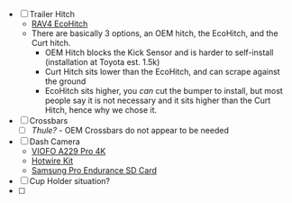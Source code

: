 - [ ] Trailer Hitch
	- [RAV4 EcoHitch](https://torkliftcentral.com/x7396)
	- There are basically 3 options, an OEM hitch, the EcoHitch, and the Curt hitch.
		- OEM Hitch blocks the Kick Sensor and is harder to self-install (installation at Toyota est. 1.5k)
		- Curt Hitch sits lower than the EcoHitch, and can scrape against the ground
		- EcoHitch sits higher, you _can_ cut the bumper to install, but most people say it is not necessary and it sits higher than the Curt Hitch, hence why we chose it.
- [ ] Crossbars
	- [ ] _Thule?_ - OEM Crossbars do not appear to be needed
- [ ] Dash Camera
	- [VIOFO A229 Pro 4K](https://www.amazon.com/dp/B0CKYFSKNN?psc=1&ref=ppx_yo2ov_dt_b_product_details)
	- [Hotwire Kit](https://www.amazon.com/dp/B0CHDXPGP1?psc=1&ref=ppx_yo2ov_dt_b_product_details)
	- [Samsung Pro Endurance SD Card](https://www.amazon.com/dp/B09WB3D5GQ?psc=1&ref=ppx_yo2ov_dt_b_product_details)
- [ ] Cup Holder situation?
- [ ] 